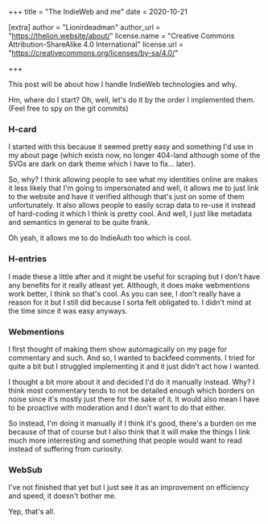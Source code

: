+++
title = "The IndieWeb and me"
date = 2020-10-21

[extra]
author = "Lionirdeadman"
author_url = "https://thelion.website/about/"
license.name = "Creative Commons Attribution-ShareAlike 4.0 International"
license.url = "https://creativecommons.org/licenses/by-sa/4.0/"

+++

This post will be about how I handle IndieWeb technologies and why.
<!-- more -->
Hm, where do I start? Oh, well, let's do it by the order I implemented them. (Feel free to spy on the git commits)

### H-card

I started with this because it seemed pretty easy and something I'd use in my about page (which exists now, no longer 404-land although some of the
SVGs are dark on dark theme which I have to fix... later).

So, why? I think allowing people to see what my identities online are makes it less likely that I'm going to impersonated and well, it allows me to
just link to the website and have it verified although that's just on some of them unfortunately. It also allows people to easily scrap data to re-use it
instead of hard-coding it which I think is pretty cool. And well, I just like metadata and semantics in general to be quite frank.

Oh yeah, it allows me to do IndieAuth too which is cool.

### H-entries

I made these a little after and it might be useful for scraping but I don't have any benefits for it really atleast yet. Although, it does make
webmentions work better, I think so that's cool. As you can see, I don't really have a reason for it but I still did because I sorta felt obligated to.
I didn't mind at the time since it was easy anyways.

### Webmentions

I first thought of making them show automagically on my page for commentary and such. And so, I wanted to backfeed comments. I tried for quite a bit but
I struggled implementing it and it just didn't act how I wanted. 

I thought a bit more about it and decided I'd do it manually instead. Why? I think most commentary tends to not be detailed enough which borders on noise since it's
mostly just there for the sake of it. It would also mean I have to be proactive with moderation and I don't want to do that either.

So instead, I'm doing it manually if I think it's good, there's a burden on me because of that of course but I also think that it will make the things I link much
more interresting and something that people would want to read instead of suffering from curiosity.

### WebSub

I've not finished that yet but I just see it as an improvement on efficiency and speed, it doesn't bother me.

Yep, that's all.

